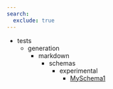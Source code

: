 ```yaml
---
search:
  exclude: true
---
```


[//]: # (DO NOT EDIT THIS FILE DIRECTLY. Instead, edit the corresponding stub file and execute `npm run docs:api`.)

- tests
    - generation
        - markdown
            - schemas
                - experimental
                    - [MySchema1](tests/generation/markdown/schemas/experimental/MySchema1.md)
